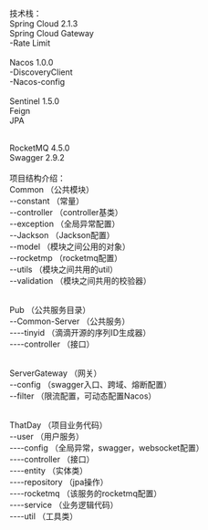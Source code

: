 技术栈：
<br/>
Spring Cloud 2.1.3
<br/>
Spring Cloud Gateway
<br/>
-Rate Limit
<br/>
<br/>
Nacos 1.0.0
<br/>
-DiscoveryClient
<br/>
-Nacos-config
<br/>
<br/>
Sentinel 1.5.0
<br/>
Feign
<br/>
JPA
<br/>
<br/>

RocketMQ 4.5.0
<br/>
Swagger 2.9.2
<br/>
<br/>
项目结构介绍：
<br/>
Common （公共模块）
<br/>
--constant （常量）
<br/>
--controller （controller基类）
<br/>
--exception （全局异常配置）
<br/>
--Jackson （Jackson配置）
<br/>
--model （模块之间公用的对象）
<br/>
--rocketmp （rocketmq配置）
<br/>
--utils （模块之间共用的util）
<br/>
--validation （模块之间共用的校验器）
<br/>
<br/>

Pub （公共服务目录）
<br/>
--Common-Server （公共服务）
<br/>
----tinyid （滴滴开源的序列ID生成器）
<br/>
----controller （接口）
<br/>
<br/>

ServerGateway （网关）
<br/>
--config （swagger入口、跨域、熔断配置）
<br/>
--filter （限流配置，可动态配置Nacos）
<br/>
<br/>

ThatDay （项目业务代码）
<br/>
--user （用户服务）
<br/>
----config （全局异常，swagger，websocket配置）
<br/>
----controller （接口）
<br/>
----entity （实体类）
<br/>
----repository （jpa操作）
<br/>
----rocketmq （该服务的rocketmq配置）
<br/>
----service （业务逻辑代码）
<br/>
----util （工具类）
<br/>
<br/>

